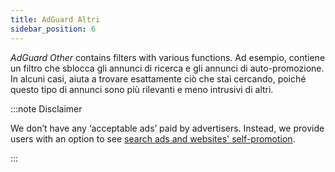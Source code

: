 ```yaml
---
title: AdGuard Altri
sidebar_position: 6
---
```


_AdGuard Other_ contains filters with various functions. Ad esempio, contiene un filtro che sblocca gli annunci di ricerca e gli annunci di auto-promozione. In alcuni casi, aiuta a trovare esattamente ciò che stai cercando, poiché questo tipo di annunci sono più rilevanti e meno intrusivi di altri.

:::note Disclaimer

We don’t have any ‘acceptable ads’ paid by advertisers. Instead, we provide users with an option to see [search ads and websites' self-promotion](/general/ad-filtering/search-ads).

:::
